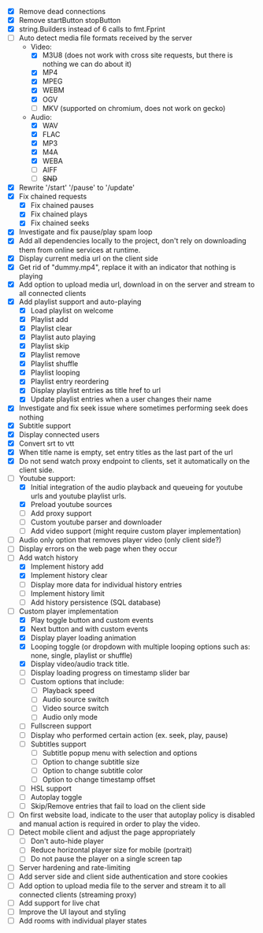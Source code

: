 - [x] Remove dead connections
- [x] Remove startButton stopButton
- [x] string.Builders instead of 6 calls to fmt.Fprint
- [ ] Auto detect media file formats received by the server
    - Video:
        - [x] M3U8 (does not work with cross site requests, but there is nothing we can do about it)
        - [x] MP4
        - [x] MPEG
        - [x] WEBM
        - [x] OGV
        - [ ] MKV (supported on chromium, does not work on gecko)
    - Audio:
        - [x] WAV
        - [x] FLAC
        - [x] MP3
        - [x] M4A
        - [x] WEBA
        - [ ] AIFF
        - [ ] ~~SND~~
- [x] Rewrite '/start' '/pause' to '/update'
- [x] Fix chained requests
    - [x] Fix chained pauses
    - [x] Fix chained plays
    - [x] Fix chained seeks
- [x] Investigate and fix pause/play spam loop
- [x] Add all dependencies locally to the project, don't rely on downloading them from online services at runtime.
- [x] Display current media url on the client side
- [x] Get rid of "dummy.mp4", replace it with an indicator that nothing is playing
- [x] Add option to upload media url, download in on the server and stream to all connected clients
- [x] Add playlist support and auto-playing
    - [x] Load playlist on welcome
    - [x] Playlist add
    - [x] Playlist clear
    - [x] Playlist auto playing
    - [x] Playlist skip
    - [x] Playlist remove
    - [x] Playlist shuffle
    - [x] Playlist looping
    - [x] Playlist entry reordering
    - [x] Display playlist entries as title href to url
    - [x] Update playlist entries when a user changes their name
- [x] Investigate and fix seek issue where sometimes performing seek does nothing
- [x] Subtitle support
- [x] Display connected users
- [x] Convert srt to vtt
- [x] When title name is empty, set entry titles as the last part of the url
- [x] Do not send watch proxy endpoint to clients, set it automatically on the client side.
- [ ] Youtube support:
    - [x] Initial integration of the audio playback and queueing for youtube urls and youtube playlist urls.
    - [x] Preload youtube sources
    - [ ] Add proxy support
    - [ ] Custom youtube parser and downloader
    - [ ] Add video support (might require custom player implementation)
- [ ] Audio only option that removes player video (only client side?)
- [ ] Display errors on the web page when they occur
- [ ] Add watch history
    - [x] Implement history add
    - [x] Implement history clear
    - [ ] Display more data for individual history entries
    - [ ] Implement history limit
    - [ ] Add history persistence (SQL database)
- [ ] Custom player implementation
    - [x] Play toggle button and custom events
    - [x] Next button and with custom events
    - [x] Display player loading animation
    - [x] Looping toggle (or dropdown with multiple looping options such as: none, single, playlist or shuffle)
    - [x] Display video/audio track title.
    - [ ] Display loading progress on timestamp slider bar
    - [ ] Custom options that include:
        - [ ] Playback speed
        - [ ] Audio source switch
        - [ ] Video source switch
        - [ ] Audio only mode
    - [ ] Fullscreen support
    - [ ] Display who performed certain action (ex. seek, play, pause)
    - [ ] Subtitles support
        - [ ] Subtitle popup menu with selection and options
        - [ ] Option to change subtitle size
        - [ ] Option to change subtitle color
        - [ ] Option to change timestamp offset
    - [ ] HSL support
    - [ ] Autoplay toggle
    - [ ] Skip/Remove entries that fail to load on the client side
- [ ] On first website load, indicate to the user that autoplay policy is disabled and manual action is required in order to play the video.
- [ ] Detect mobile client and adjust the page appropriately
    - [ ] Don't auto-hide player
    - [ ] Reduce horizontal player size for mobile (portrait)
    - [ ] Do not pause the player on a single screen tap
- [ ] Server hardening and rate-limiting
- [ ] Add server side and client side authentication and store cookies
- [ ] Add option to upload media file to the server and stream it to all connected clients (streaming proxy)
- [ ] Add support for live chat
- [ ] Improve the UI layout and styling
- [ ] Add rooms with individual player states
